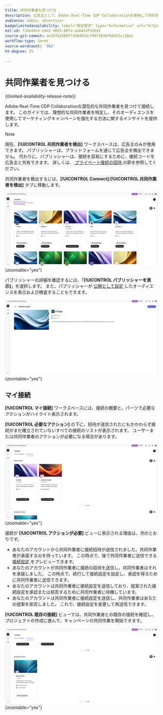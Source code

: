 ```yaml
---
title: 共同作業者を見つける
description: 広告主として、Adobe Real-Time CDP Collaborationを使用して共同作業を行う潜在的な共同作業者を見つける方法を説明します
audience: admin, advertiser
badgelimitedavailability: label="限定提供" type="Informative" url="https://helpx.adobe.com/legal/product-descriptions/real-time-customer-data-platform-collaboration.html newtab=true"
exl-id: f38ed4ce-e4d2-46d3-b8fa-aa8d14f926e1
source-git-commit: ae35f62580ff3d0485dcf99f3638f68d21cc38a2
workflow-type: tm+mt
source-wordcount: '363'
ht-degree: 2%

---
```


# 共同作業者を見つける

{{limited-availability-release-note}}

Adobe Real-Time CDP Collaborationの潜在的な共同作業者を見つけて接続します。 このガイドでは、理想的な共同作業者を特定し、そのオーディエンスを使用してマーケティングキャンペーンを強化する方法に関するインサイトを提供します。

>[!NOTE]
>
>現在、**[!UICONTROL 共同作業者を検出]** ワークスペースは、広告主のみが使用できます。 パブリッシャーは、プラットフォームを通じて広告主を検出できません。 代わりに、パブリッシャーは、接続を容易にするために、接続コードを広告主と共有できます。 詳しくは、[ プライベート接続の招待 ](./establishing-connections.md#private-connection-invite) の節を参照してください。

共同作業者を検出するには、**[!UICONTROL Connect]**/**[!UICONTROL 共同作業者を検出]** タブに移動します。

![[!UICONTROL  接続 ] ワークスペースの [!UICONTROL  共同作業者を検出 ] ダッシュボード。](/help/assets/connect/discover-collaborators/discover-collaborators.png){zoomable="yes"}

パブリッシャーの詳細を確認するには、「**[!UICONTROL パブリッシャーを表示]**」を選択します。 また、パブリッシャーが [ 公開として設定 ](/help/guide/setup/onboard-audiences.md#metadata-visibility) したオーディエンスを表示および検査することもできます。

![ 個々のパブリッシャーの詳細 ](/help/assets/connect/discover-collaborators/view-publisher-profile.png){zoomable="yes"}

## マイ接続

**[!UICONTROL マイ接続]** ワークスペースには、接続の概要と、パーツで必要なアクションがハイライト表示されます。

**[!UICONTROL 必要なアクション]** の下に、招待が送信されたにもかかわらず接続がまだ確立されていないすべての接続のリストが表示されます。 ユーザーまたは共同作業者のアクションが必要になる場合があります。

![ アクションが必要です：マイ接続画面のビュー ](/help/assets/connect/discover-collaborators/action-required-view.png){zoomable="yes"}

接続が **[!UICONTROL アクションが必要]** ビューに表示される理由は、次のとおりです。

* あなたのアカウントから共同作業者に接続招待が送信されました。共同作業者が承諾するのを待っています。 この時点で、後で共同作業者に送信できる [ 接続設定 ](/help/guide/glossary.md#connection-settings) をプレビューできます。
* あなたのアカウントが共同作業者に接続の招待を送信し、共同作業者はそれを承諾しました。 この時点で、続行して接続設定を設定し、承認を得るために共同作業者に送信できます。
* あなたのアカウントは共同作業者に接続設定を送信しており、提案された接続設定を承認または拒否するために共同作業者に待機しています。
* あなたのアカウントは共同作業者に接続設定を送信し、共同作業者はあなたの提案を拒否しました。 これで、接続設定を変更して再送信できます。

**[!UICONTROL 既存の接続]** ビューでは、共同作業者との既存の接続を確認し、プロジェクトの作成に進んで、キャンペーンの共同作業を開始できます。

![ マイ接続画面の既存の接続ビュー ](/help/assets/connect/discover-collaborators/existing-connections-view.png){zoomable="yes"}
